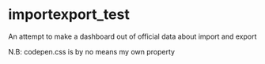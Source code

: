 # importexport_test

An attempt to make a dashboard out of official data about import and export

N.B: codepen.css is by no means my own property
